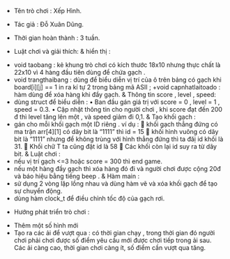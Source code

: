 -	Tên trò chơi : Xếp Hình.

-	Tác giả : Đỗ Xuân Dũng.

-	Thời gian hoàn thành : 3 tuần.

-	Luật chơi và giải thích:
&  hiển thị  :
+ void taobang : kẻ khung trò chơi có kích thước 18x10 nhưng thực chất là 22x10 vì 4 hàng đầu tiên dùng để chứa gạch .
+ void trangthaibang : dùng để biểu diễn vị trí của ô trên bảng có gạch khi board[i][j] == 1 in ra kí tự 2 trong bảng mã ASII ;
+void capnhatlaitoado : hàm dùng để xóa hàng khi đầy gạch.
& Thông tin score , level , speed:
+ dùng struct để biểu diễn : 
•	Ban đầu gán giá trị với score = 0  , level = 1 , speed = 0.3.
•	Cập nhật thông tin cho người chơi , khi score đạt đến 200 đ thì level tăng lên một  , và speed giảm đi 0,1.
 & Tạo khối gạch :
+ gán cho mỗi khối gạch một ID riêng . ví dụ : 
	khối gạch thẳng đứng có ma trận arr[4][1] có dãy bit là “1111” thì id = 15
	khối hình vuông có dãy bit là “1111” nhưng để không trùng với hình thẳng đứng thì ta đăị id khối là 31.
	Khối chữ T ta cũng đặt id là 58
	Các khối còn lại id suy ra từ dãy bit.
      &  Luật chơi :
+ nếu vị trí gạch <=3 hoặc score = 300 thì end game.
+ nếu một hàng đầy gạch thì xóa hàng đó đi và người chơi được cộng 20đ và báo hiệu bằng tiếng beep .
&  Hàm main :
+ sử dụng 2 vòng lặp lồng nhau và dùng hàm vẽ và xóa khối gạch để tạo sự chuyển động.
+ dùng hàm clock_t để điều chỉnh tốc độ của gạch rơi.


-	Hướng phát triển trò chơi :
+ Thêm một số hình mới
+ Tạo ra các ải để vượt qua : có thời gian chạy , trong thời gian đó người chơi phải chơi được số điểm yêu cầu mới được chơi tiếp trong ải sau. Các ải càng cao, thời gian chơi càng ít, số điểm cần vượt qua tăng. 
